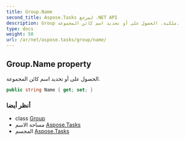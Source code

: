 ```yaml
---
title: Group.Name
second_title: Aspose.Tasks لمرجع .NET API
description: Group ملكية. الحصول على أو تحديد اسم كائن المجموعة.
type: docs
weight: 50
url: /ar/net/aspose.tasks/group/name/
---
```

## Group.Name property

الحصول على أو تحديد اسم كائن المجموعة.

```csharp
public string Name { get; set; }
```

### أنظر أيضا

* class [Group](../)
* مساحة الاسم [Aspose.Tasks](../../group/)
* المجسم [Aspose.Tasks](../../../)


